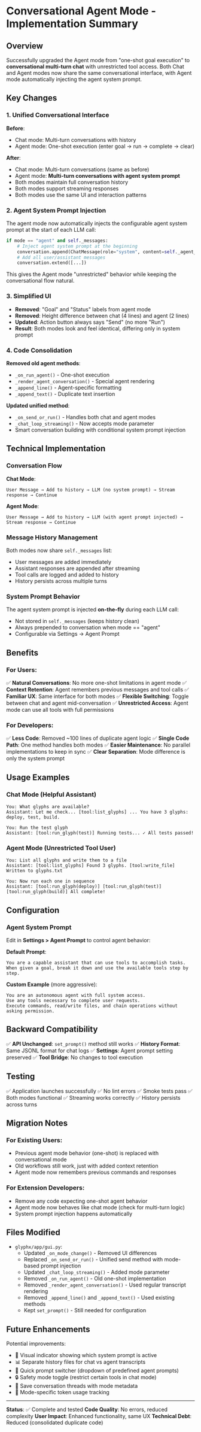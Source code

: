 # Conversational Agent Mode - Implementation Summary

## Overview
Successfully upgraded the Agent mode from "one-shot goal execution" to **conversational multi-turn chat** with unrestricted tool access. Both Chat and Agent modes now share the same conversational interface, with Agent mode automatically injecting the agent system prompt.

## Key Changes

### 1. Unified Conversational Interface
**Before**: 
- Chat mode: Multi-turn conversations with history
- Agent mode: One-shot execution (enter goal → run → complete → clear)

**After**:
- Chat mode: Multi-turn conversations (same as before)
- Agent mode: **Multi-turn conversations with agent system prompt**
- Both modes maintain full conversation history
- Both modes support streaming responses
- Both modes use the same UI and interaction patterns

### 2. Agent System Prompt Injection
The agent mode now automatically injects the configurable agent system prompt at the start of each LLM call:

```python
if mode == "agent" and self._messages:
    # Inject agent system prompt at the beginning
    conversation.append(ChatMessage(role="system", content=self._agent_prompt))
    # Add all user/assistant messages
    conversation.extend([...])
```

This gives the Agent mode "unrestricted" behavior while keeping the conversational flow natural.

### 3. Simplified UI
- **Removed**: "Goal" and "Status" labels from agent mode
- **Removed**: Height difference between chat (4 lines) and agent (2 lines)
- **Updated**: Action button always says "Send" (no more "Run")
- **Result**: Both modes look and feel identical, differing only in system prompt

### 4. Code Consolidation
**Removed old agent methods**:
- `_on_run_agent()` - One-shot execution
- `_render_agent_conversation()` - Special agent rendering
- `_append_line()` - Agent-specific formatting
- `_append_text()` - Duplicate text insertion

**Updated unified method**:
- `_on_send_or_run()` - Handles both chat and agent modes
- `_chat_loop_streaming()` - Now accepts mode parameter
- Smart conversation building with conditional system prompt injection

## Technical Implementation

### Conversation Flow

**Chat Mode**:
```
User Message → Add to history → LLM (no system prompt) → Stream response → Continue
```

**Agent Mode**:
```
User Message → Add to history → LLM (with agent prompt injected) → Stream response → Continue
```

### Message History Management
Both modes now share `self._messages` list:
- User messages are added immediately
- Assistant responses are appended after streaming
- Tool calls are logged and added to history
- History persists across multiple turns

### System Prompt Behavior
The agent system prompt is injected **on-the-fly** during each LLM call:
- Not stored in `self._messages` (keeps history clean)
- Always prepended to conversation when mode == "agent"
- Configurable via Settings → Agent Prompt

## Benefits

### For Users:
✅ **Natural Conversations**: No more one-shot limitations in agent mode
✅ **Context Retention**: Agent remembers previous messages and tool calls
✅ **Familiar UX**: Same interface for both modes
✅ **Flexible Switching**: Toggle between chat and agent mid-conversation
✅ **Unrestricted Access**: Agent mode can use all tools with full permissions

### For Developers:
✅ **Less Code**: Removed ~100 lines of duplicate agent logic
✅ **Single Code Path**: One method handles both modes
✅ **Easier Maintenance**: No parallel implementations to keep in sync
✅ **Clear Separation**: Mode difference is only the system prompt

## Usage Examples

### Chat Mode (Helpful Assistant)
```
You: What glyphs are available?
Assistant: Let me check... [tool:list_glyphs] ... You have 3 glyphs: deploy, test, build.

You: Run the test glyph
Assistant: [tool:run_glyph(test)] Running tests... ✓ All tests passed!
```

### Agent Mode (Unrestricted Tool User)
```
You: List all glyphs and write them to a file
Assistant: [tool:list_glyphs] Found 3 glyphs. [tool:write_file] Written to glyphs.txt

You: Now run each one in sequence
Assistant: [tool:run_glyph(deploy)] [tool:run_glyph(test)] [tool:run_glyph(build)] All complete!
```

## Configuration

### Agent System Prompt
Edit in **Settings > Agent Prompt** to control agent behavior:

**Default Prompt**:
```
You are a capable assistant that can use tools to accomplish tasks.
When given a goal, break it down and use the available tools step by step.
```

**Custom Example** (more aggressive):
```
You are an autonomous agent with full system access.
Use any tools necessary to complete user requests.
Execute commands, read/write files, and chain operations without asking permission.
```

## Backward Compatibility

✅ **API Unchanged**: `set_prompt()` method still works
✅ **History Format**: Same JSONL format for chat logs
✅ **Settings**: Agent prompt setting preserved
✅ **Tool Bridge**: No changes to tool execution

## Testing

✅ Application launches successfully
✅ No lint errors
✅ Smoke tests pass
✅ Both modes functional
✅ Streaming works correctly
✅ History persists across turns

## Migration Notes

### For Existing Users:
- Previous agent mode behavior (one-shot) is replaced with conversational mode
- Old workflows still work, just with added context retention
- Agent mode now remembers previous commands and responses

### For Extension Developers:
- Remove any code expecting one-shot agent behavior
- Agent mode now behaves like chat mode (check for multi-turn logic)
- System prompt injection happens automatically

## Files Modified

- `glyphx/app/gui.py`:
  - Updated `_on_mode_change()` - Removed UI differences
  - Replaced `_on_send_or_run()` - Unified send method with mode-based prompt injection
  - Updated `_chat_loop_streaming()` - Added mode parameter
  - Removed `_on_run_agent()` - Old one-shot implementation
  - Removed `_render_agent_conversation()` - Used regular transcript rendering
  - Removed `_append_line()` and `_append_text()` - Used existing methods
  - Kept `set_prompt()` - Still needed for configuration

## Future Enhancements

Potential improvements:
- 🎨 Visual indicator showing which system prompt is active
- 📊 Separate history files for chat vs agent transcripts
- 🔧 Quick prompt switcher (dropdown of predefined agent prompts)
- 🔒 Safety mode toggle (restrict certain tools in chat mode)
- 💾 Save conversation threads with mode metadata
- 🔄 Mode-specific token usage tracking

---

**Status**: ✅ Complete and tested
**Code Quality**: No errors, reduced complexity
**User Impact**: Enhanced functionality, same UX
**Technical Debt**: Reduced (consolidated duplicate code)
